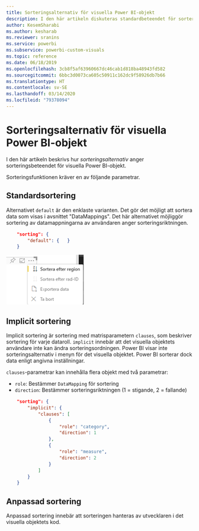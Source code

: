 ```yaml
---
title: Sorteringsalternativ för visuella Power BI-objekt
description: I den här artikeln diskuteras standardbeteendet för sortering för visuella Power BI-objekt.
author: KesemSharabi
ms.author: kesharab
ms.reviewer: sranins
ms.service: powerbi
ms.subservice: powerbi-custom-visuals
ms.topic: reference
ms.date: 06/18/2019
ms.openlocfilehash: 3cb8f5af63960667dc46cab1d818ba48943fd582
ms.sourcegitcommit: 6bbc3d0073ca605c50911c162dc9f58926db7b66
ms.translationtype: HT
ms.contentlocale: sv-SE
ms.lasthandoff: 03/14/2020
ms.locfileid: "79378094"
---
```

# <a name="sorting-options-for-power-bi-visuals"></a>Sorteringsalternativ för visuella Power BI-objekt

I den här artikeln beskrivs hur *sorteringsalternativ* anger sorteringsbeteendet för visuella Power BI-objekt. 

Sorteringsfunktionen kräver en av följande parametrar.

## <a name="default-sorting"></a>Standardsortering

Alternativet `default` är den enklaste varianten. Det gör det möjligt att sortera data som visas i avsnittet "DataMappings". Det här alternativet möjliggör sortering av datamappningarna av användaren anger sorteringsriktningen.

```json
    "sorting": {
        "default": {   }
    }
```

![Sorteringsalternativ i snabbmenyn](media/sort-options/sorting.png)

## <a name="implicit-sorting"></a>Implicit sortering

Implicit sortering är sortering med matrisparametern `clauses`, som beskriver sortering för varje dataroll. `implicit` innebär att det visuella objektets användare inte kan ändra sorteringsordningen. Power BI visar inte sorteringsalternativ i menyn för det visuella objektet. Power BI sorterar dock data enligt angivna inställningar.

`clauses`-parametrar kan innehålla flera objekt med två parametrar:

- `role`: Bestämmer `DataMapping` för sortering
- `direction`: Bestämmer sorteringsriktningen (1 = stigande, 2 = fallande)

```json
    "sorting": {
        "implicit": {
            "clauses": [
                {
                    "role": "category",
                    "direction": 1
                },
                {
                    "role": "measure",
                    "direction": 2
                }
            ]
        }
    }
```

## <a name="custom-sorting"></a>Anpassad sortering

Anpassad sortering innebär att sorteringen hanteras av utvecklaren i det visuella objektets kod.
